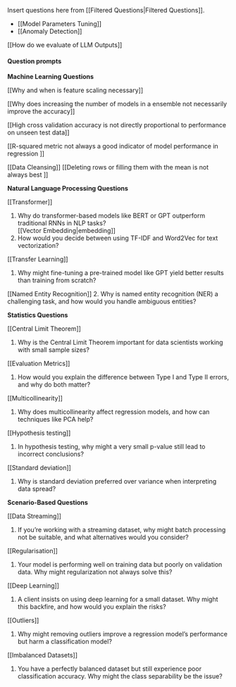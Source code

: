Insert questions here from [[Filtered Questions|Filtered Questions]].

- [[Model Parameters Tuning]]
- [[Anomaly Detection]]

[[How do we evaluate of LLM Outputs]]
#### Question prompts

**Machine Learning Questions**  

[[Why and when is feature scaling necessary]]

[[Why does increasing the number of models in a ensemble not necessarily improve the accuracy]]

[[High cross validation accuracy is not directly proportional to performance on unseen test data]]

[[R-squared metric not always a good indicator of model performance in regression  ]]

[[Data Cleansing]]
[[Deleting rows or filling them with the mean is not always best ]]
  
**Natural Language Processing Questions**  

[[Transformer]]
1. Why do transformer-based models like BERT or GPT outperform traditional RNNs in NLP tasks?  
[[Vector Embedding|embedding]]
1. How would you decide between using TF-IDF and Word2Vec for text vectorization?  

[[Transfer Learning]]
1. Why might fine-tuning a pre-trained model like GPT yield better results than training from scratch?  

[[Named Entity Recognition]]
2. Why is named entity recognition (NER) a challenging task, and how would you handle ambiguous entities?  
  
**Statistics Questions**  

[[Central Limit Theorem]]
1. Why is the Central Limit Theorem important for data scientists working with small sample sizes?  

[[Evaluation Metrics]]
1. How would you explain the difference between Type I and Type II errors, and why do both matter?  

[[Multicollinearity]]
1. Why does multicollinearity affect regression models, and how can techniques like PCA help? 

[[Hypothesis testing]]
1. In hypothesis testing, why might a very small p-value still lead to incorrect conclusions?  

[[Standard deviation]]
1. Why is standard deviation preferred over variance when interpreting data spread?  
  
**Scenario-Based Questions**  

[[Data Streaming]]
1. If you’re working with a streaming dataset, why might batch processing not be suitable, and what alternatives would you consider?  

[[Regularisation]]
1. Your model is performing well on training data but poorly on validation data. Why might regularization not always solve this?  

[[Deep Learning]]
1. A client insists on using deep learning for a small dataset. Why might this backfire, and how would you explain the risks?  

[[Outliers]]
1. Why might removing outliers improve a regression model’s performance but harm a classification model?  

[[Imbalanced Datasets]]
1. You have a perfectly balanced dataset but still experience poor classification accuracy. Why might the class separability be the issue?